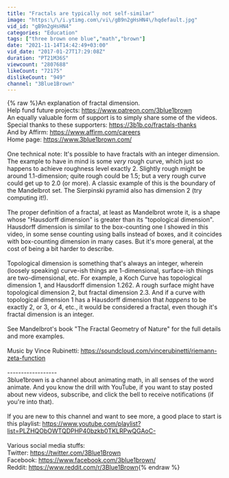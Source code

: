 ```yaml
---
title: "Fractals are typically not self-similar"
image: "https:\/\/i.ytimg.com\/vi\/gB9n2gHsHN4\/hqdefault.jpg"
vid_id: "gB9n2gHsHN4"
categories: "Education"
tags: ["three brown one blue","math","brown"]
date: "2021-11-14T14:42:49+03:00"
vid_date: "2017-01-27T17:29:08Z"
duration: "PT21M36S"
viewcount: "2807688"
likeCount: "72175"
dislikeCount: "949"
channel: "3Blue1Brown"
---
```

{% raw %}An explanation of fractal dimension.<br />Help fund future projects: <a rel="nofollow" target="blank" href="https://www.patreon.com/3blue1brown">https://www.patreon.com/3blue1brown</a><br />An equally valuable form of support is to simply share some of the videos.<br />Special thanks to these supporters: <a rel="nofollow" target="blank" href="https://3b1b.co/fractals-thanks">https://3b1b.co/fractals-thanks</a><br />And by Affirm: <a rel="nofollow" target="blank" href="https://www.affirm.com/careers">https://www.affirm.com/careers</a><br />Home page: <a rel="nofollow" target="blank" href="https://www.3blue1brown.com/">https://www.3blue1brown.com/</a><br /><br />One technical note: It's possible to have fractals with an integer dimension.  The example to have in mind is some *very* rough curve, which just so happens to achieve roughness level exactly 2.  Slightly rough might be around 1.1-dimension; quite rough could be 1.5; but a very rough curve could get up to 2.0 (or more).  A classic example of this is the boundary of the Mandelbrot set.  The Sierpinski pyramid also has dimension 2 (try computing it!).<br /><br />The proper definition of a fractal, at least as Mandelbrot wrote it, is a shape whose &quot;Hausdorff dimension&quot; is greater than its &quot;topological dimension&quot;.  Hausdorff dimension is similar to the box-counting one I showed in this video, in some sense counting using balls instead of boxes, and it coincides with box-counting dimension in many cases. But it's more general, at the cost of being a bit harder to describe.  <br /><br />Topological dimension is something that's always an integer, wherein (loosely speaking) curve-ish things are 1-dimensional, surface-ish things are two-dimensional, etc.  For example, a Koch Curve has topological dimension 1, and Hausdorff dimension 1.262.  A rough surface might have topological dimension 2, but fractal dimension  2.3.  And if a curve with topological dimension 1 has a Hausdorff dimension that *happens* to be exactly 2, or 3, or 4, etc., it would be considered a fractal, even though it's fractal dimension is an integer.<br /><br />See Mandelbrot's book &quot;The Fractal Geometry of Nature&quot; for the full details and more examples.<br /><br />Music by Vince Rubinetti: <a rel="nofollow" target="blank" href="https://soundcloud.com/vincerubinetti/riemann-zeta-function">https://soundcloud.com/vincerubinetti/riemann-zeta-function</a><br /><br />------------------<br />3blue1brown is a channel about animating math, in all senses of the word animate.  And you know the drill with YouTube, if you want to stay posted about new videos, subscribe, and click the bell to receive notifications (if you're into that).<br /><br />If you are new to this channel and want to see more, a good place to start is this playlist: <a rel="nofollow" target="blank" href="https://www.youtube.com/playlist?list=PLZHQObOWTQDPHP40bzkb0TKLRPwQGAoC-">https://www.youtube.com/playlist?list=PLZHQObOWTQDPHP40bzkb0TKLRPwQGAoC-</a><br /><br />Various social media stuffs:<br />Twitter: <a rel="nofollow" target="blank" href="https://twitter.com/3Blue1Brown">https://twitter.com/3Blue1Brown</a><br />Facebook: <a rel="nofollow" target="blank" href="https://www.facebook.com/3blue1brown/">https://www.facebook.com/3blue1brown/</a><br />Reddit: <a rel="nofollow" target="blank" href="https://www.reddit.com/r/3Blue1Brown">https://www.reddit.com/r/3Blue1Brown</a>{% endraw %}
